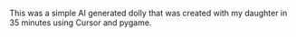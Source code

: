 This was a simple AI generated dolly that was created with my daughter in 35 minutes using Cursor and pygame. 
